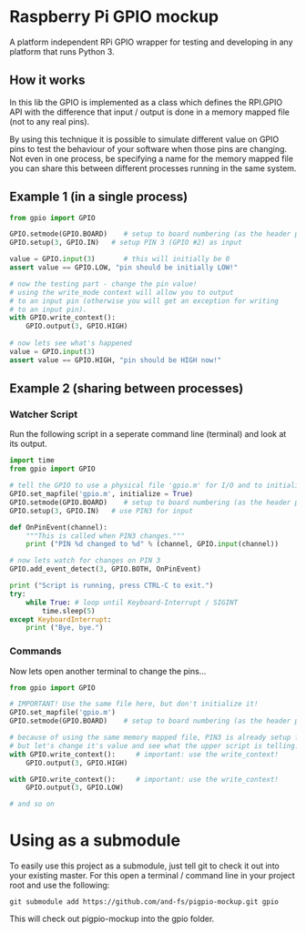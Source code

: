 # Raspberry Pi GPIO mockup

A platform independent RPi GPIO wrapper for testing and developing in any platform that runs Python 3.

How it works
---

In this lib the GPIO is implemented as a class which defines the RPI.GPIO API with the
difference that input / output is done in a memory mapped file (not to any real pins).

By using this technique it is possible to simulate different value on GPIO pins
to test the behaviour of your software when those pins are changing.
Not even in one process, be specifying a name for the memory mapped file
you can share this between different processes running in the same system.

Example 1 (in a single process)
---

```python
from gpio import GPIO

GPIO.setmode(GPIO.BOARD)    # setup to board numbering (as the header pins)
GPIO.setup(3, GPIO.IN)   # setup PIN 3 (GPIO #2) as input

value = GPIO.input(3)       # this will initially be 0
assert value == GPIO.LOW, "pin should be initially LOW!"

# now the testing part - change the pin value!
# using the write_mode context will allow you to output
# to an input pin (otherwise you will get an exception for writing
# to an input pin).
with GPIO.write_context():
    GPIO.output(3, GPIO.HIGH)
   
# now lets see what's happened
value = GPIO.input(3)
assert value == GPIO.HIGH, "pin should be HIGH now!"
```

Example 2 (sharing between processes)
---

### Watcher Script

Run the following script in a seperate command line (terminal) and look at its output.

```python
import time
from gpio import GPIO

# tell the GPIO to use a physical file 'gpio.m' for I/O and to initialize it.
GPIO.set_mapfile('gpio.m', initialize = True) 
GPIO.setmode(GPIO.BOARD)    # setup to board numbering (as the header pins)
GPIO.setup(3, GPIO.IN)   # use PIN3 for input

def OnPinEvent(channel):
    """This is called when PIN3 changes."""
    print ("PIN %d changed to %d" % (channel, GPIO.input(channel))

# now lets watch for changes on PIN 3
GPIO.add_event_detect(3, GPIO.BOTH, OnPinEvent)

print ("Script is running, press CTRL-C to exit.")
try:
    while True: # loop until Keyboard-Interrupt / SIGINT
        time.sleep(5)
except KeyboardInterrupt:
    print ("Bye, bye.")
```

### Commands

Now lets open another terminal to change the pins...

```python
from gpio import GPIO

# IMPORTANT! Use the same file here, but don't initialize it!
GPIO.set_mapfile('gpio.m') 
GPIO.setmode(GPIO.BOARD)    # setup to board numbering (as the header pins)

# because of using the same memory mapped file, PIN3 is already setup for input
# but let's change it's value and see what the upper script is telling:
with GPIO.write_context():     # important: use the write_context!
    GPIO.output(3, GPIO.HIGH)

with GPIO.write_context():     # important: use the write_context!
    GPIO.output(3, GPIO.LOW)

# and so on
```

# Using as a submodule

To easily use this project as a submodule, just tell git to check it out into your existing master.
For this open a terminal / command line in your project root and use the following:
```
git submodule add https://github.com/and-fs/pigpio-mockup.git gpio
```
This will check out pigpio-mockup into the gpio folder.
